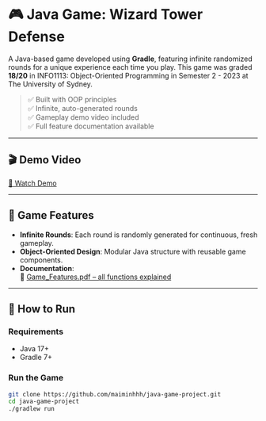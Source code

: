 # 🎮 Java Game: Wizard Tower Defense

A Java-based game developed using **Gradle**, featuring infinite randomized rounds for a unique experience each time you play. This game was graded **18/20** in INFO1113: Object-Oriented Programming in Semester 2 - 2023 at The University of Sydney.

> ✅ Built with OOP principles  
> ✅ Infinite, auto-generated rounds  
> ✅ Gameplay demo video included  
> ✅ Full feature documentation available

---

## 🎬 Demo Video

[🎥 Watch Demo](./demo.mp4)

---

## 🧠 Game Features

- **Infinite Rounds**: Each round is randomly generated for continuous, fresh gameplay.
- **Object-Oriented Design**: Modular Java structure with reusable game components.
- **Documentation**:  
  📄 [Game_Features.pdf – all functions explained](./Game_Features.pdf)

---

## 🚀 How to Run

### Requirements

- Java 17+
- Gradle 7+

### Run the Game

```bash
git clone https://github.com/maiminhhh/java-game-project.git
cd java-game-project
./gradlew run
